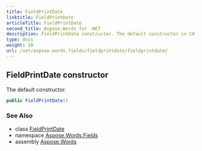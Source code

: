 ```yaml
---
title: FieldPrintDate
linktitle: FieldPrintDate
articleTitle: FieldPrintDate
second_title: Aspose.Words for .NET
description: FieldPrintDate constructor. The default constructor in C#.
type: docs
weight: 10
url: /net/aspose.words.fields/fieldprintdate/fieldprintdate/
---
```

## FieldPrintDate constructor

The default constructor.

```csharp
public FieldPrintDate()
```

### See Also

* class [FieldPrintDate](../)
* namespace [Aspose.Words.Fields](../../../aspose.words.fields/)
* assembly [Aspose.Words](../../../)
